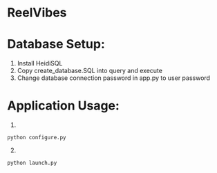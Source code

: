 # ReelVibes

# Database Setup:

1. Install HeidiSQL
2. Copy create_database.SQL into query and execute
3. Change database connection password in app.py to user password

# Application Usage:

1. 
```
python configure.py
```


2. 
```
python launch.py
```
